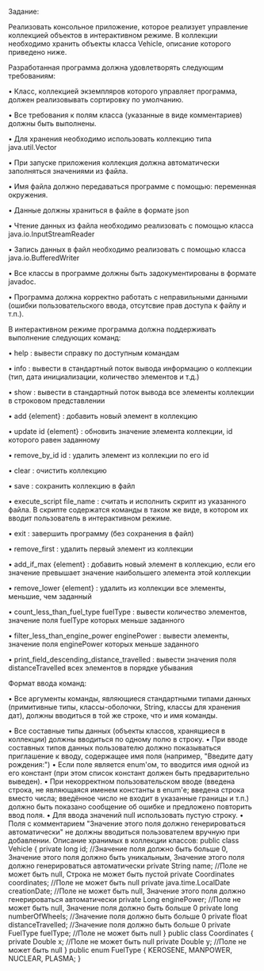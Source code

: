 Задание:

Реализовать консольное приложение, которое реализует управление коллекцией объектов в интерактивном режиме. В коллекции необходимо хранить объекты класса Vehicle, описание которого приведено ниже.

Разработанная программа должна удовлетворять следующим требованиям:

•	Класс, коллекцией экземпляров которого управляет программа, должен реализовывать сортировку по умолчанию.

•	Все требования к полям класса (указанные в виде комментариев) должны быть выполнены.

•	Для хранения необходимо использовать коллекцию типа java.util.Vector

•	При запуске приложения коллекция должна автоматически заполняться значениями из файла.

•	Имя файла должно передаваться программе с помощью: переменная окружения.

•	Данные должны храниться в файле в формате json

•	Чтение данных из файла необходимо реализовать с помощью класса java.io.InputStreamReader

•	Запись данных в файл необходимо реализовать с помощью класса java.io.BufferedWriter

•	Все классы в программе должны быть задокументированы в формате javadoc.

•	Программа должна корректно работать с неправильными данными (ошибки пользовательского ввода, отсутсвие прав доступа к файлу и т.п.).

В интерактивном режиме программа должна поддерживать выполнение следующих команд:

•	help : вывести справку по доступным командам

•	info : вывести в стандартный поток вывода информацию о коллекции (тип, дата инициализации, количество элементов и т.д.)

•	show : вывести в стандартный поток вывода все элементы коллекции в строковом представлении

•	add {element} : добавить новый элемент в коллекцию

•	update id {element} : обновить значение элемента коллекции, id которого равен заданному

•	remove_by_id id : удалить элемент из коллекции по его id

•	clear : очистить коллекцию

•	save : сохранить коллекцию в файл

•	execute_script file_name : считать и исполнить скрипт из указанного файла. В скрипте содержатся команды в таком же виде, в котором их вводит пользователь в интерактивном режиме.

•	exit : завершить программу (без сохранения в файл)

•	remove_first : удалить первый элемент из коллекции

•	add_if_max {element} : добавить новый элемент в коллекцию, если его значение превышает значение наибольшего элемента этой коллекции

•	remove_lower {element} : удалить из коллекции все элементы, меньшие, чем заданный

•	count_less_than_fuel_type fuelType : вывести количество элементов, значение поля fuelType которых меньше заданного

•	filter_less_than_engine_power enginePower : вывести элементы, значение поля enginePower которых меньше заданного

•	print_field_descending_distance_travelled : вывести значения поля distanceTravelled всех элементов в порядке убывания

Формат ввода команд:

•	Все аргументы команды, являющиеся стандартными типами данных (примитивные типы, классы-оболочки, String, классы для хранения дат), должны вводиться в той же строке, что и имя команды.

•	Все составные типы данных (объекты классов, хранящиеся в коллекции) должны вводиться по одному полю в строку.
•	При вводе составных типов данных пользователю должно показываться приглашение к вводу, содержащее имя поля (например, "Введите дату рождения:")
•	Если поле является enum'ом, то вводится имя одной из его констант (при этом список констант должен быть предварительно выведен).
•	При некорректном пользовательском вводе (введена строка, не являющаяся именем константы в enum'е; введена строка вместо числа; введённое число не входит в указанные границы и т.п.) должно быть показано сообщение об ошибке и предложено повторить ввод поля.
•	Для ввода значений null использовать пустую строку.
•	Поля с комментарием "Значение этого поля должно генерироваться автоматически" не должны вводиться пользователем вручную при добавлении.
Описание хранимых в коллекции классов:
public class Vehicle {
    private long id; //Значение поля должно быть больше 0, Значение этого поля должно быть уникальным, Значение этого поля должно генерироваться автоматически
    private String name; //Поле не может быть null, Строка не может быть пустой
    private Coordinates coordinates; //Поле не может быть null
    private java.time.LocalDate creationDate; //Поле не может быть null, Значение этого поля должно генерироваться автоматически
    private Long enginePower; //Поле не может быть null, Значение поля должно быть больше 0
    private long numberOfWheels; //Значение поля должно быть больше 0
    private float distanceTravelled; //Значение поля должно быть больше 0
    private FuelType fuelType; //Поле не может быть null
}
public class Coordinates {
    private Double x; //Поле не может быть null
    private Double y; //Поле не может быть null
}
public enum FuelType {
    KEROSENE,
    MANPOWER,
    NUCLEAR,
    PLASMA;
}
